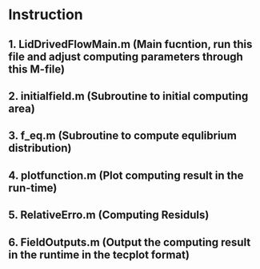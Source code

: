 # Instruction
## 1. LidDrivedFlowMain.m (Main fucntion, run this file and adjust computing parameters through this M-file) 
## 2. initialfield.m      (Subroutine to initial computing area)
## 3. f_eq.m              (Subroutine to compute equlibrium distribution)
## 4. plotfunction.m      (Plot computing result in the run-time)
## 5. RelativeErro.m      (Computing Residuls)
## 6. FieldOutputs.m      (Output the computing result in the runtime in the tecplot format)
